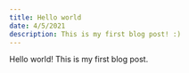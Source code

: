 ```yaml
---
title: Hello world
date: 4/5/2021
description: This is my first blog post! :)
---
```

Hello world! This is my first blog post.